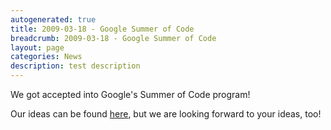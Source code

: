 ```yaml
---
autogenerated: true
title: 2009-03-18 - Google Summer of Code
breadcrumb: 2009-03-18 - Google Summer of Code
layout: page
categories: News
description: test description
---
```


We got accepted into Google's Summer of Code program!

Our ideas can be found [here](SoC2009Ideas), but we are looking forward to your ideas, too!


